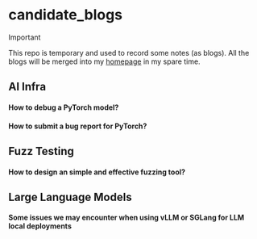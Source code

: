 # candidate_blogs
> [!IMPORTANT]
> 
> This repo is temporary and used to record some notes (as blogs). All the blogs will be merged into my [homepage](https://shaoyuyoung.github.io/) in my spare time.

## AI Infra
#### How to debug a PyTorch model?

#### How to submit a bug report for PyTorch?

## Fuzz Testing

#### How to design an simple and effective fuzzing tool?


## Large Language Models

#### Some issues we may encounter when using vLLM or SGLang for LLM local deployments
